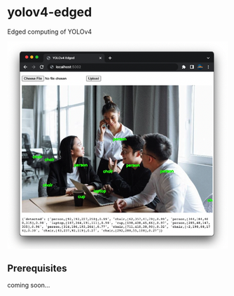 # yolov4-edged
Edged computing of YOLOv4

![Alt text](static/screenshot2.png?raw=true "example screenshot")

## Prerequisites ##
coming soon...
